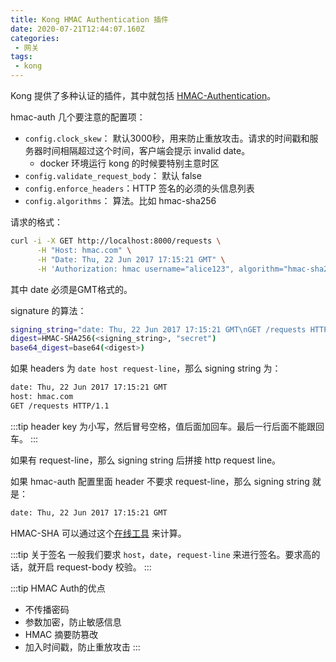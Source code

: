 ```yaml
---
title: Kong HMAC Authentication 插件
date: 2020-07-21T12:44:07.160Z
categories:
 - 网关
tags:
 - kong
---
```


Kong 提供了多种认证的插件，其中就包括 [HMAC-Authentication](https://docs.konghq.com/hub/kong-inc/hmac-auth/)。

hmac-auth 几个要注意的配置项：

- `config.clock_skew`： 默认3000秒，用来防止重放攻击。请求的时间戳和服务器时间相隔超过这个时间，客户端会提示 invalid date。
  - docker 环境运行 kong 的时候要特别主意时区
- `config.validate_request_body`： 默认 false 
- `config.enforce_headers`：HTTP 签名的必须的头信息列表
- `config.algorithms`： 算法。比如 hmac-sha256

请求的格式：

```sh
curl -i -X GET http://localhost:8000/requests \
      -H "Host: hmac.com" \
      -H "Date: Thu, 22 Jun 2017 17:15:21 GMT" \
      -H 'Authorization: hmac username="alice123", algorithm="hmac-sha256", headers="date request-line", signature="ujWCGHeec9Xd6UD2zlyxiNMCiXnDOWeVFMu5VeRUxtw="'
```

其中 date 必须是GMT格式的。

signature 的算法：
```sh
signing_string="date: Thu, 22 Jun 2017 17:15:21 GMT\nGET /requests HTTP/1.1"
digest=HMAC-SHA256(<signing_string>, "secret")
base64_digest=base64(<digest>)
```

如果 headers 为 `date host request-line`，那么 signing string 为：
```sh
date: Thu, 22 Jun 2017 17:15:21 GMT
host: hmac.com
GET /requests HTTP/1.1
```

:::tip
header key 为小写，然后冒号空格，值后面加回车。最后一行后面不能跟回车。
:::


如果有 request-line，那么 signing string 后拼接 http request line。

如果 hmac-auth 配置里面 header 不要求 request-line，那么 signing string 就是：

```sh
date: Thu, 22 Jun 2017 17:15:21 GMT
```

HMAC-SHA 可以通过这个[在线工具](https://www.devglan.com/online-tools/hmac-sha256-online) 来计算。

:::tip 关于签名
一般我们要求 `host`，`date`，`request-line` 来进行签名。要求高的话，就开启 request-body 校验。
:::

:::tip HMAC Auth的优点
- 不传播密码
- 参数加密，防止敏感信息
- HMAC 摘要防篡改
- 加入时间戳，防止重放攻击
:::